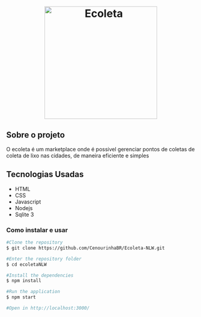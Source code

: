 <h1 align="center"><img width="300px" src="https://github.com/CenourinhaBR/Ecoleta-NLW/blob/master/public/assets/logo.svg" alt="Ecoleta" /></h1>

<h2>Sobre o projeto</h2>

O ecoleta é um marketplace onde é possivel gerenciar pontos de coletas de coleta de lixo nas cidades, de maneira eficiente e simples


<h2>Tecnologias Usadas</h2>

- HTML
- CSS
- Javascript
- Nodejs
- Sqlite 3

<h3>Como instalar e usar</h3>

```bash
#Clone the repository
$ git clone https://github.com/CenourinhaBR/Ecoleta-NLW.git

#Enter the repository folder
$ cd ecoletaNLW

#Install the dependencies
$ npm install

#Run the application
$ npm start

#Open in http://localhost:3000/
```